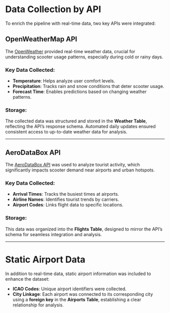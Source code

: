 
# Data Collection by API  

To enrich the pipeline with real-time data, two key APIs were integrated:  

## OpenWeatherMap API  

The  [OpenWeather](https://home.openweathermap.org/users/sign_up) provided real-time weather data, crucial for understanding scooter usage patterns, especially during cold or rainy days.  

### Key Data Collected:  
- **Temperature**: Helps analyze user comfort levels.  
- **Precipitation**: Tracks rain and snow conditions that deter scooter usage.  
- **Forecast Time**: Enables predictions based on changing weather patterns.  

### Storage:  
The collected data was structured and stored in the **Weather Table**, reflecting the API’s response schema. Automated daily updates ensured consistent access to up-to-date weather data for analysis.  

---

## AeroDataBox API  

The [AeroDataBox API](https://rapidapi.com/aedbx-aedbx/api/aerodatabox)  was used to analyze tourist activity, which significantly impacts scooter demand near airports and urban hotspots.  

### Key Data Collected:  
- **Arrival Times**: Tracks the busiest times at airports.  
- **Airline Names**: Identifies tourist trends by carriers.  
- **Airport Codes**: Links flight data to specific locations.  

### Storage:  
This data was organized into the **Flights Table**, designed to mirror the API’s schema for seamless integration and analysis.  

---

# Static Airport Data  

In addition to real-time data, static airport information was included to enhance the dataset:  
- **ICAO Codes**: Unique airport identifiers were collected.  
- **City Linkage**: Each airport was connected to its corresponding city using a **foreign key** in the **Airports Table**, establishing a clear relationship for analysis.  

